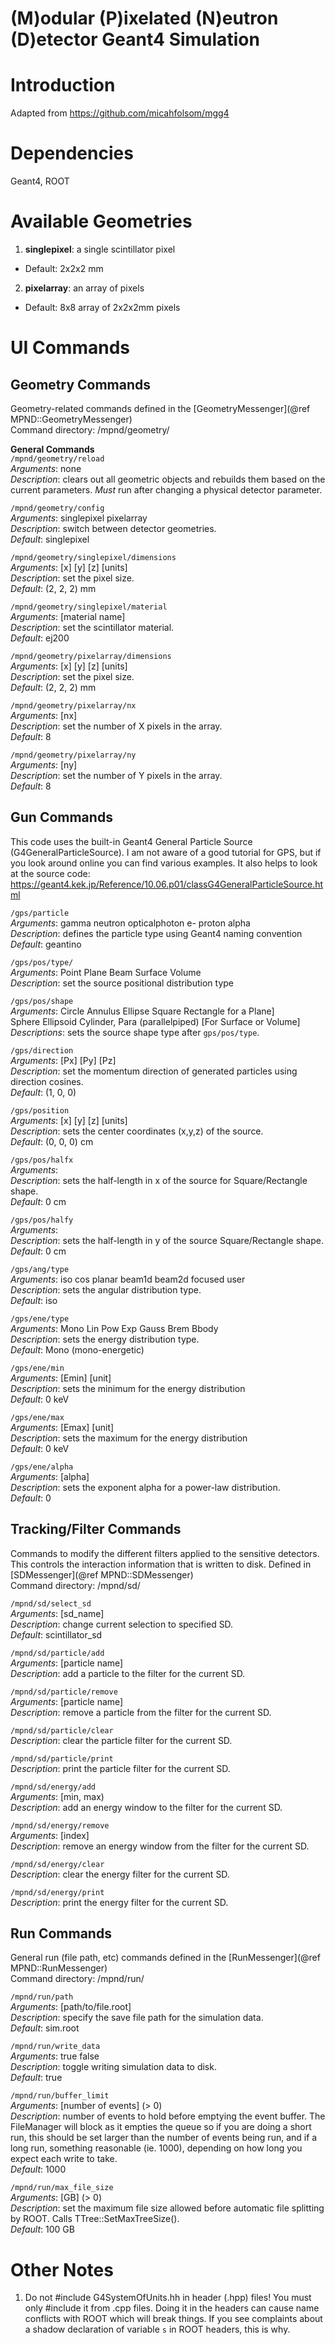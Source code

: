 # (M)odular (P)ixelated (N)eutron (D)etector Geant4 Simulation #
# Introduction #
Adapted from https://github.com/micahfolsom/mgg4

# Dependencies #
Geant4, ROOT

# Available Geometries #
1. **singlepixel**: a single scintillator pixel
  * Default: 2x2x2 mm
2. **pixelarray**: an array of pixels
  * Default: 8x8 array of 2x2x2mm pixels<br>

# UI Commands #
## Geometry Commands ##
Geometry-related commands defined in the
[GeometryMessenger](@ref MPND::GeometryMessenger)<br>
Command directory: /mpnd/geometry/<br>

**General Commands**<br>
`/mpnd/geometry/reload`<br>
*Arguments*: none<br>
*Description*: clears out all geometric objects and rebuilds them based
on the current parameters. *Must* run after changing a physical detector
parameter.<br>

`/mpnd/geometry/config`<br>
*Arguments*: singlepixel pixelarray<br>
*Description*: switch between detector geometries.<br>
*Default*: singlepixel<br>

`/mpnd/geometry/singlepixel/dimensions`<br>
*Arguments*: [x] [y] [z] [units]<br>
*Description*: set the pixel size.<br>
*Default*: (2, 2, 2) mm<br>

`/mpnd/geometry/singlepixel/material`<br>
*Arguments*: [material name]<br>
*Description*: set the scintillator material.<br>
*Default*: ej200<br>

`/mpnd/geometry/pixelarray/dimensions`<br>
*Arguments*: [x] [y] [z] [units]<br>
*Description*: set the pixel size.<br>
*Default*: (2, 2, 2) mm<br>

`/mpnd/geometry/pixelarray/nx`<br>
*Arguments*: [nx]<br>
*Description*: set the number of X pixels in the array.<br>
*Default*: 8<br>

`/mpnd/geometry/pixelarray/ny`<br>
*Arguments*: [ny]<br>
*Description*: set the number of Y pixels in the array.<br>
*Default*: 8<br>

## Gun Commands ##
This code uses the built-in Geant4 General Particle Source
(G4GeneralParticleSource). I am not aware of a good tutorial for GPS, but
if you look around online you can find various examples. It also helps
to look at the source code: https://geant4.kek.jp/Reference/10.06.p01/classG4GeneralParticleSource.html<br>

`/gps/particle` <br>
*Arguments*: gamma neutron opticalphoton e- proton alpha <br>
*Description*: defines the particle type using Geant4 naming convention <br>
*Default*: geantino <br>

`/gps/pos/type/`<br>
*Arguments*: Point Plane Beam Surface Volume <br>
*Description*: set the source positional distribution type <br>

`/gps/pos/shape` <br>
*Arguments*: Circle Annulus Ellipse Square Rectangle for a Plane] <br>
Sphere Ellipsoid Cylinder, Para (parallelpiped) [For Surface or Volume] <br>
*Descriptions*: sets the source shape type after `gps/pos/type`. <br>

`/gps/direction` <br>
*Arguments*:  [Px] [Py] [Pz] <br>
*Description*: set the momentum direction of generated particles using direction cosines. <br>
*Default*: (1, 0, 0) <br>

`/gps/position` <br>
*Arguments*: [x] [y] [z] [units] <br>
*Description*: sets the center coordinates (x,y,z) of the source.<br>
*Default*: (0, 0, 0) cm <br>

`/gps/pos/halfx` <br>
*Arguments*:  <br>
*Description*: sets the half-length in x of the source for Square/Rectangle shape. <br>
*Default*: 0 cm

`/gps/pos/halfy` <br>
*Arguments*:  <br>
*Description*: sets the half-length in y of the source Square/Rectangle shape. <br>
*Default*: 0 cm

`/gps/ang/type` <br>
*Arguments*:  iso cos planar beam1d beam2d focused user<br>
*Description*: sets the angular distribution type. <br>
*Default*: iso

`/gps/ene/type` <br>
*Arguments*:  Mono Lin Pow Exp Gauss Brem Bbody <br>
*Description*: sets the energy distribution type. <br>
*Default*: Mono (mono-energetic)

`/gps/ene/min` <br>
*Arguments*:  [Emin] [unit] <br>
*Description*: sets the minimum for the energy distribution<br>
*Default*: 0 keV <br>

`/gps/ene/max` <br>
*Arguments*:  [Emax] [unit] <br>
*Description*: sets the maximum for the energy distribution<br>
*Default*: 0 keV <br>

`/gps/ene/alpha` <br>
*Arguments*:  [alpha] <br>
*Description*: sets the exponent alpha for a power-law distribution. <br>
*Default*: 0 <br>

## Tracking/Filter Commands ##
Commands to modify the different filters applied to the sensitive
detectors. This controls the interaction information that is written to
disk. Defined in [SDMessenger](@ref MPND::SDMessenger)<br>
Command directory: /mpnd/sd/<br>

`/mpnd/sd/select_sd`<br>
*Arguments*: [sd\_name]<br>
*Description*: change current selection to specified SD.<br>
*Default*: scintillator\_sd<br>

`/mpnd/sd/particle/add`<br>
*Arguments*: [particle name]<br>
*Description*: add a particle to the filter for the current SD.<br>

`/mpnd/sd/particle/remove`<br>
*Arguments*: [particle name]<br>
*Description*: remove a particle from the filter for the current SD.<br>

`/mpnd/sd/particle/clear`<br>
*Description*: clear the particle filter for the current SD.<br>

`/mpnd/sd/particle/print`<br>
*Description*: print the particle filter for the current SD.<br>

`/mpnd/sd/energy/add`<br>
*Arguments*: [min, max)<br>
*Description*: add an energy window to the filter for the current SD.<br>

`/mpnd/sd/energy/remove`<br>
*Arguments*: [index]<br>
*Description*: remove an energy window from the filter for the current SD.
<br>

`/mpnd/sd/energy/clear`<br>
*Description*: clear the energy filter for the current SD.<br>

`/mpnd/sd/energy/print`<br>
*Description*: print the energy filter for the current SD.<br>

## Run Commands ##
General run (file path, etc) commands defined in the
[RunMessenger](@ref MPND::RunMessenger)<br>
Command directory: /mpnd/run/<br>

`/mpnd/run/path`<br>
*Arguments*: [path/to/file.root]<br>
*Description*: specify the save file path for the simulation data.<br>
*Default*: sim.root<br>

`/mpnd/run/write_data`<br>
*Arguments*: true false<br>
*Description*: toggle writing simulation data to disk.<br>
*Default*: true<br>

`/mpnd/run/buffer_limit`<br>
*Arguments*: [number of events] \(> 0\)<br>
*Description*: number of events to hold before emptying the event buffer.
The FileManager will block as it empties the queue so if you are doing a
short run, this should be set larger than the number of events being run,
and if a long run, something reasonable (ie. 1000), depending on how long
you expect each write to take.<br>
*Default*: 1000<br>

`/mpnd/run/max_file_size`<br>
*Arguments*: [GB] \(> 0\)<br>
*Description*: set the maximum file size allowed before automatic file
splitting by ROOT. Calls TTree::SetMaxTreeSize().<br>
*Default*: 100 GB<br>

# Other Notes #
1. Do not \#include G4SystemOfUnits.hh in header (.hpp) files! You must
only \#include it from .cpp files. Doing it in the headers can cause name
conflicts with ROOT which will break things. If you see complaints about
a shadow declaration of variable `s` in ROOT headers, this is why.<br>
